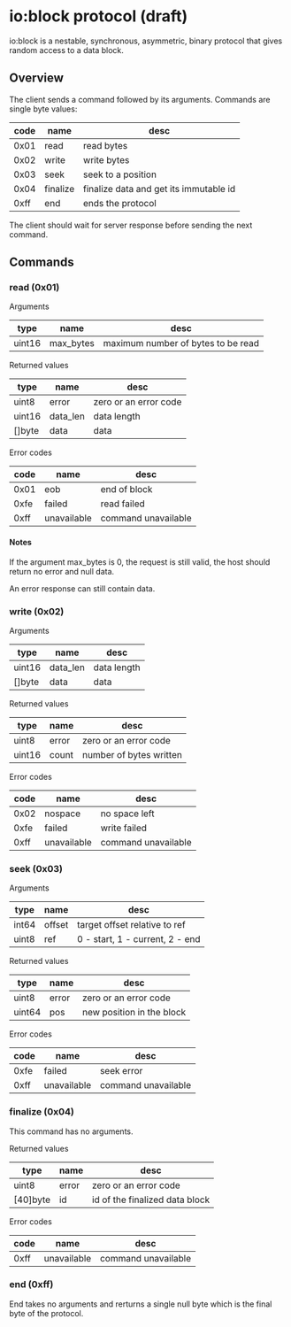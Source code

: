 # io:block protocol (draft)

io:block is a nestable, synchronous, asymmetric, binary protocol that gives random access to a data block.

## Overview

The client sends a command followed by its arguments. Commands are single byte values: 

| code | name     | desc                                   |
|------|----------|----------------------------------------|
| 0x01 | read     | read bytes                             |
| 0x02 | write    | write bytes                            |
| 0x03 | seek     | seek to a position                     |
| 0x04 | finalize | finalize data and get its immutable id |
| 0xff | end      | ends the protocol                      |

The client should wait for server response before sending the next command.

## Commands

### read (0x01)

Arguments

| type   | name      | desc                               |
|--------|-----------|------------------------------------|
| uint16 | max_bytes | maximum number of bytes to be read |

Returned values

| type   | name     | desc                  |
|--------|----------|-----------------------|
| uint8  | error    | zero or an error code |
| uint16 | data_len | data length           |
| []byte | data     | data                  |

Error codes

| code | name        | desc                |
|------|-------------|---------------------|
| 0x01 | eob         | end of block        |
| 0xfe | failed      | read failed         |
| 0xff | unavailable | command unavailable |

#### Notes

If the argument max_bytes is 0, the request is still valid, the host should return no error and null data.

An error response can still contain data.

### write (0x02)

Arguments

| type   | name     | desc        |
|--------|----------|-------------|
| uint16 | data_len | data length |
| []byte | data     | data        |

Returned values

| type   | name  | desc                    |
|--------|-------|-------------------------|
| uint8  | error | zero or an error code   |
| uint16 | count | number of bytes written |

Error codes

| code | name        | desc                |
|------|-------------|---------------------|
| 0x02 | nospace     | no space left       |
| 0xfe | failed      | write failed        |
| 0xff | unavailable | command unavailable |

### seek (0x03)

Arguments

| type  | name   | desc                            |
|-------|--------|---------------------------------|
| int64 | offset | target offset relative to ref   |
| uint8 | ref    | 0 - start, 1 - current, 2 - end |

Returned values

| type   | name  | desc                      |
|--------|-------|---------------------------|
| uint8  | error | zero or an error code     |
| uint64 | pos   | new position in the block |

Error codes

| code | name        | desc                |
|------|-------------|---------------------|
| 0xfe | failed      | seek error          |
| 0xff | unavailable | command unavailable |

### finalize (0x04)

This command has no arguments.

Returned values

| type     | name  | desc                           |
|----------|-------|--------------------------------|
| uint8    | error | zero or an error code          |
| [40]byte | id    | id of the finalized data block |

Error codes

| code | name        | desc                |
|------|-------------|---------------------|
| 0xff | unavailable | command unavailable |

### end (0xff)

End takes no arguments and rerturns a single null byte which is the final byte of the protocol.
